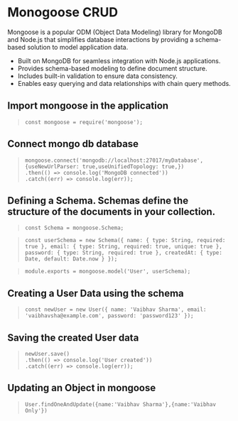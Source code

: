 # Monogoose CRUD 
Mongoose is a popular ODM (Object Data Modeling) library for MongoDB and Node.js that simplifies database interactions by providing a schema-based solution to model application data.

- Built on MongoDB for seamless integration with Node.js applications.
- Provides schema-based modeling to define document structure.
- Includes built-in validation to ensure data consistency.
- Enables easy querying and data relationships with chain query methods.

## Import mongoose in the application
> `const mongoose = require('mongoose');`

## Connect mongo db database
> `mongoose.connect('mongodb://localhost:27017/myDatabase', {useNewUrlParser: true,useUnifiedTopology: true,})` \
    `.then(() => console.log('MongoDB connected'))` \
      `.catch((err) => console.log(err));`

## Defining a Schema. Schemas define the structure of the documents in your collection.

> `const Schema = mongoose.Schema;`

> `const userSchema = new Schema({
  name: {
    type: String,
    required: true
  },
  email: {
    type: String,
    required: true,
    unique: true
  },
  password: {
    type: String,
    required: true
  },
  createdAt: {
    type: Date,
    default: Date.now
  }
});`

> `module.exports = mongoose.model('User', userSchema);`

## Creating a User Data using the schema

> `const newUser = new User({
  name: 'Vaibhav Sharma',
  email: 'vaibhavsha@example.com',
  password: 'password123'
});`

## Saving the created User data 

> `newUser.save()` \
  `.then(() => console.log('User created'))` \
  `.catch((err) => console.log(err));`

## Updating an Object in mongoose

> `User.findOneAndUpdate({name:'Vaibhav Sharma'},{name:'Vaibhav Only'})`


